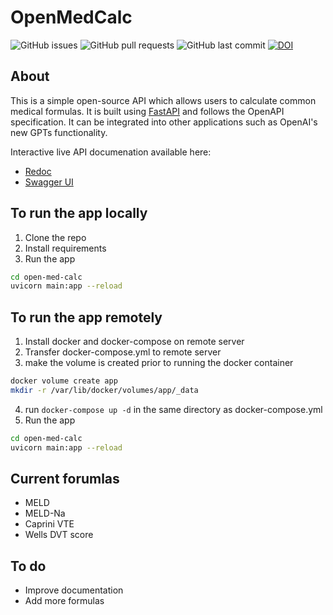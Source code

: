 # OpenMedCalc

![GitHub issues](https://img.shields.io/github/issues/alexgoodell/open-med-calc)
![GitHub pull requests](https://img.shields.io/github/issues-pr/alexgoodell/open-med-calc)
![GitHub last commit](https://img.shields.io/github/last-commit/alexgoodell/open-med-calc)
[![DOI](https://zenodo.org/badge/717889575.svg)](https://zenodo.org/doi/10.5281/zenodo.10360457)

## About

This is a simple open-source API which allows users to calculate common medical formulas. 
It is built using [FastAPI](https://fastapi.tiangolo.com/) and follows the OpenAPI specification.
It can be integrated into other applications such as OpenAI's new GPTs functionality.

Interactive live API documenation available here:
- [Redoc](https://openmedcalc.org/api/redoc)
- [Swagger UI](https://api.openmedcalc.org/docs) 

## To run the app locally

1. Clone the repo
2. Install requirements
3. Run the app

```bash
cd open-med-calc
uvicorn main:app --reload
```

## To run the app remotely

1. Install docker and docker-compose on remote server
2. Transfer docker-compose.yml to remote server
3. make the volume is created prior to running the docker container
```bash
docker volume create app
mkdir -r /var/lib/docker/volumes/app/_data
```
4. run `docker-compose up -d` in the same directory as docker-compose.yml
5. Run the app

```bash
cd open-med-calc
uvicorn main:app --reload
```

## Current forumlas

- MELD
- MELD-Na
- Caprini VTE
- Wells DVT score

## To do

- Improve documentation
- Add more formulas


